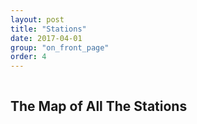 ```yaml
---
layout: post
title: "Stations"
date: 2017-04-01
group: "on_front_page"
order: 4
---
```


<a name="map"></a>
<div class="bgbox primary padding-top-large padding-bottom-xlarge">
	<div class="row">
		<div class="columns medium-8 medium-push-2">
			<h2>The Map of All The Stations</h2>
				<!-- <iframe style="width:100%;height:600px; border:0;" src="http://www.allthestations.co.uk/map/geofftech-stations.php"></iframe> -->
		</div>
	</div>
</div>
